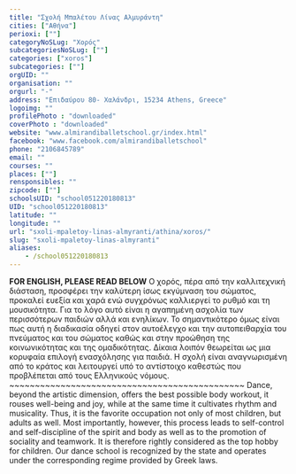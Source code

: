 ```yaml
---
title: "Σχολή Μπαλέτου Λίνας Αλμυράντη"
cities: ["Αθήνα"]
perioxi: [""]
categoryNoSLug: "Χορός"
subcategoriesNoSLug: [""]
categories: ["xoros"]
subcategories: [""]
orgUID: ""
organisation: ""
orgurl: "-"
address: "Επιδαύρου 80- Χαλάνδρι, 15234 Athens, Greece"
logoimg: ""
profilePhoto : "downloaded"
coverPhoto : "downloaded"
website: "www.almirandiballetschool.gr/index.html"
facebook: "www.facebook.com/almirandiballetschool"
phone: "2106845789"
email: ""
courses: ""
places: [""]
rensponsibles: ""
zipcode: [""]
schoolsUID: "school051220180813"
UID: "school051220180813"
latitude: ""
longitude: ""
url: "sxoli-mpaletoy-linas-almyranti/athina/xoros/"
slug: "sxoli-mpaletoy-linas-almyranti"
aliases:
    - /school051220180813
---
```





**FOR ENGLISH, PLEASE READ BELOW** Ο χορός, πέρα από την καλλιτεχνική διάσταση, προσφέρει την καλύτερη ίσως εκγύμναση του σώματος, προκαλεί ευεξία και χαρά ενώ συγχρόνως καλλιεργεί το ρυθμό και τη μουσικότητα. Για το λόγο αυτό είναι η αγαπημένη ασχολία των περισσότερων παιδιών αλλά και ενηλίκων. Το σημαντικότερο όμως είναι πως αυτή η διαδικασία οδηγεί στον αυτοέλεγχο και την αυτοπειθαρχία του πνεύματος και του σώματος καθώς και στην προώθηση της κοινωνικότητας και της ομαδικότητας. Δίκαια λοιπόν θεωρείται ως μια κορυφαία επιλογή ενασχόλησης για παιδιά. Η σχολή είναι αναγνωρισμένη από το κράτος και λειτουργεί υπό το αντίστοιχο καθεστώς που προβλέπεται από τους Ελληνικούς νόμους. ~~~~~~~~~~~~~~~~~~~~~~~~~~~~~~~~~~~~~~~~~~~~~~ Dance, beyond the artistic dimension, offers the best possible body workout, it rouses well-being and joy, while at the same time it cultivates rhythm and musicality. Thus, it is the favorite occupation not only of most children, but adults as well. Most importantly, however, this process leads to self-control and self-discipline of the spirit and body as well as to the promotion of sociality and teamwork. It is therefore rightly considered as the top hobby for children. Our dance school is recognized by the state and operates under the corresponding regime provided by Greek laws.